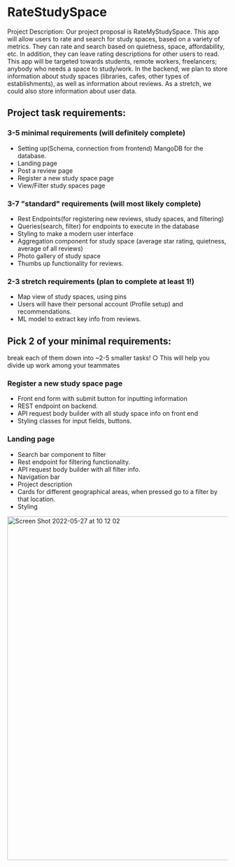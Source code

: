 # RateStudySpace

Project Description:
Our project proposal is RateMyStudySpace. This app will allow users to rate and search for study spaces, based on a variety of metrics. They can rate and search based on quietness, space, affordability, etc. In addition, they can leave rating descriptions for other users to read. This app will be targeted towards students, remote workers, freelancers; anybody who needs a space to study/work. In the backend, we plan to store information about study spaces (libraries, cafes, other types of establishments), as well as information about reviews. As a stretch, we could also store information about user data. 



## Project task requirements:
### 3-5 minimal requirements (will definitely complete)
  * Setting up(Schema, connection from frontend) MangoDB for the database.
  * Landing page
  * Post a review page
  * Register a new study space page
  * View/Filter study spaces page
### 3-7 "standard" requirements (will most likely complete)
  * Rest Endpoints(for registering new reviews, study spaces, and filtering)
  * Queries(search, filter) for endpoints to execute in the database
  * Styling to make a modern user interface
  * Aggregation component for study space (average star rating, quietness, average of all reviews)
  * Photo gallery of study space
  * Thumbs up functionality for reviews.
### 2-3 stretch requirements (plan to complete at least 1!)
  * Map view of study spaces, using pins
  * Users will have their personal account (Profile setup) and recommendations.
  * ML model to extract key info from reviews.

## Pick 2 of your minimal requirements:
break each of them down into ~2-5 smaller tasks! ○ This will help you divide up work among your teammates
### Register a new study space page
* Front end form with submit button for inputting information
* REST endpoint on backend.
* API request body builder with all study space info on front end
* Styling classes for input fields, buttons.
### Landing page	
* Search bar component to filter
* Rest endpoint for filtering functionality.
* API request body builder with all filter info.
* Navigation bar
* Project description
* Cards for different geographical areas, when pressed go to a filter by that location.
* Styling 

<img width="786" alt="Screen Shot 2022-05-27 at 10 12 02" src="https://user-images.githubusercontent.com/64231716/170759741-6bfcb6a2-1e1c-4272-bcd2-434f0d194a12.png">


